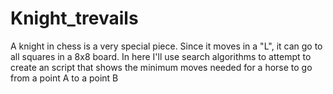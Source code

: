 # Knight_trevails
A knight in chess is a very special piece. Since it moves in a "L", it can go to all squares in a 8x8 board. In here I'll use search algorithms to attempt to create an script that shows the minimum moves needed for a horse to go from a point A to a point B
